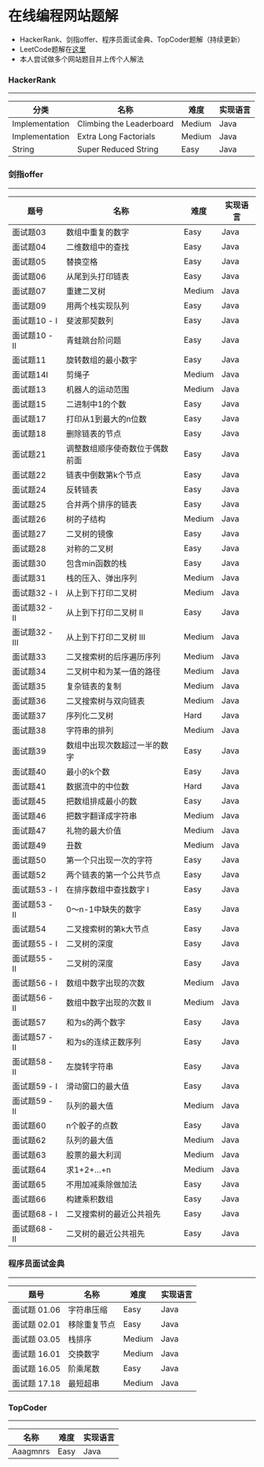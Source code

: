 # 在线编程网站题解
* HackerRank、剑指offer、程序员面试金典、TopCoder题解（持续更新）
* LeetCode题解在[这里](https://github.com/lhf2018/LeetcodeSolution)
* 本人尝试做多个网站题目并上传个人解法

### HackerRank
----
分类 | 名称 |  难度  | 实现语言 |
-|-|-|-|
Implementation | Climbing the Leaderboard | Medium | Java |
Implementation | Extra Long Factorials | Medium | Java |
String | Super Reduced String | Easy | Java |

### 剑指offer
----
题号 | 名称 |  难度  | 实现语言 |
-|-|-|-|
面试题03 | 数组中重复的数字 | Easy | Java |
面试题04 | 二维数组中的查找 | Easy | Java |
面试题05 | 替换空格 | Easy | Java |
面试题06 | 从尾到头打印链表 | Easy | Java |
面试题07 | 重建二叉树 | Medium | Java |
面试题09 | 用两个栈实现队列 | Easy | Java |
面试题10 - I | 斐波那契数列 | Easy | Java |
面试题10 - II | 青蛙跳台阶问题 | Easy | Java |
面试题11 | 旋转数组的最小数字 | Easy | Java |
面试题14I | 剪绳子 | Medium | Java |
面试题13 | 机器人的运动范围 | Medium | Java |
面试题15 | 二进制中1的个数 | Easy | Java |
面试题17 | 打印从1到最大的n位数 | Easy | Java |
面试题18 | 删除链表的节点 | Easy | Java |
面试题21 | 调整数组顺序使奇数位于偶数前面 | Easy | Java |
面试题22 | 链表中倒数第k个节点 | Easy | Java |
面试题24 | 反转链表 | Easy | Java |
面试题25 | 合并两个排序的链表 | Easy | Java |
面试题26 | 树的子结构 | Medium | Java |
面试题27 | 二叉树的镜像 | Easy | Java |
面试题28 | 对称的二叉树 | Easy | Java |
面试题30 | 包含min函数的栈 | Easy | Java |
面试题31 | 栈的压入、弹出序列 | Medium | Java |
面试题32 - I |  从上到下打印二叉树 | Medium | Java |
面试题32 - II | 从上到下打印二叉树 II | Easy | Java |
面试题32 - III | 从上到下打印二叉树 III | Medium | Java |
面试题33 | 二叉搜索树的后序遍历序列 | Medium | Java |
面试题34 | 二叉树中和为某一值的路径 | Medium | Java |
面试题35 | 复杂链表的复制 | Medium | Java |
面试题36 | 二叉搜索树与双向链表 | Medium | Java |
面试题37 | 序列化二叉树 | Hard | Java |
面试题38 | 字符串的排列 | Medium | Java |
面试题39 | 数组中出现次数超过一半的数字 | Easy | Java |
面试题40 | 最小的k个数 | Easy | Java |
面试题41 | 数据流中的中位数 | Hard | Java |
面试题45 | 把数组排成最小的数 | Easy | Java |
面试题46 | 把数字翻译成字符串 | Medium | Java |
面试题47 | 礼物的最大价值 | Medium | Java |
面试题49 | 丑数 | Medium | Java |
面试题50 | 第一个只出现一次的字符 | Easy | Java |
面试题52 | 两个链表的第一个公共节点 | Easy | Java |
面试题53 - I | 在排序数组中查找数字 I | Easy | Java |
面试题53 - II | 0～n-1中缺失的数字 | Easy | Java |
面试题54 | 二叉搜索树的第k大节点 | Easy | Java |
面试题55 - I | 二叉树的深度 | Easy | Java |
面试题55 - II | 二叉树的深度 | Easy | Java |
面试题56 - I | 数组中数字出现的次数 | Medium | Java |
面试题56 - II | 数组中数字出现的次数 II | Medium | Java |
面试题57 | 和为s的两个数字 | Easy | Java |
面试题57 - II | 和为s的连续正数序列 | Easy | Java |
面试题58 - II | 左旋转字符串 | Easy | Java |
面试题59 - I | 滑动窗口的最大值 | Easy | Java |
面试题59 - II | 队列的最大值 | Medium | Java |
面试题60 | n个骰子的点数 | Easy | Java |
面试题62 | 队列的最大值 | Medium | Java |
面试题63 | 股票的最大利润 | Medium | Java |
面试题64 | 求1+2+…+n | Medium | Java |
面试题65 | 不用加减乘除做加法 | Easy | Java |
面试题66 | 构建乘积数组 | Easy | Java |
面试题68 - I | 二叉搜索树的最近公共祖先 | Easy | Java |
面试题68 - II | 二叉树的最近公共祖先 | Easy | Java |

### 程序员面试金典
----
题号 | 名称 |  难度  | 实现语言 |
-|-|-|-|
面试题 01.06 | 字符串压缩 | Easy | Java |
面试题 02.01 | 移除重复节点 | Easy | Java |
面试题 03.05 | 栈排序 | Medium | Java |
面试题 16.01 | 交换数字 | Medium | Java |
面试题 16.05 | 阶乘尾数 | Easy | Java |
面试题 17.18 | 最短超串 | Medium | Java |

### TopCoder
----
名称 |  难度  | 实现语言 |
-|-|-|
Aaagmnrs | Easy | Java |
